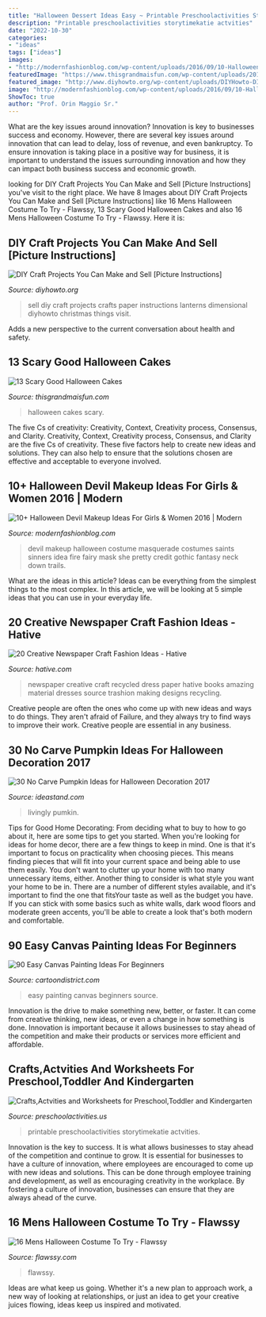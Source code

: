 ```yaml
---
title: "Halloween Dessert Ideas Easy ~ Printable Preschoolactivities Storytimekatie Actvities"
description: "Printable preschoolactivities storytimekatie actvities"
date: "2022-10-30"
categories:
- "ideas"
tags: ["ideas"]
images:
- "http://modernfashionblog.com/wp-content/uploads/2016/09/10-Halloween-Devil-Makeup-Ideas-For-Girls-Women-2016-7.jpg"
featuredImage: "https://www.thisgrandmaisfun.com/wp-content/uploads/2016/10/bloodycake2_sayitwithcake-768x1024-750x1000.jpg"
featured_image: "http://www.diyhowto.org/wp-content/uploads/DIYHowto-DIY-Craft-Projects-You-Can-Make-and-Sell-05.jpg"
image: "http://modernfashionblog.com/wp-content/uploads/2016/09/10-Halloween-Devil-Makeup-Ideas-For-Girls-Women-2016-7.jpg"
ShowToc: true
author: "Prof. Orin Maggio Sr."
---
```



What are the key issues around innovation?
Innovation is key to businesses success and economy. However, there are several key issues around innovation that can lead to delay, loss of revenue, and even bankruptcy. To ensure innovation is taking place in a positive way for business, it is important to understand the issues surrounding innovation and how they can impact both business success and economic growth.

	

		
looking for DIY Craft Projects You Can Make and Sell [Picture Instructions] you've visit to the right place. We have 8 Images about DIY Craft Projects You Can Make and Sell [Picture Instructions] like 16 Mens Halloween Costume To Try - Flawssy, 13 Scary Good Halloween Cakes and also 16 Mens Halloween Costume To Try - Flawssy. Here it is:
		
    
## DIY Craft Projects You Can Make And Sell [Picture Instructions]

<img loading=lazy src="http://www.diyhowto.org/wp-content/uploads/DIYHowto-DIY-Craft-Projects-You-Can-Make-and-Sell-05.jpg" onerror="this.onerror=null;this.src='https://tse2.mm.bing.net/th?id=OIP.1JASXwEzfoteLDmEnccVIgHaM_&amp;pid=15.1';" alt="DIY Craft Projects You Can Make and Sell [Picture Instructions]">

_Source: diyhowto.org_

>sell diy craft projects crafts paper instructions lanterns dimensional diyhowto christmas things visit. 

	

Adds a new perspective to the current conversation about health and safety.

    
## 13 Scary Good Halloween Cakes

<img loading=lazy src="https://www.thisgrandmaisfun.com/wp-content/uploads/2016/10/bloodycake2_sayitwithcake-768x1024-750x1000.jpg" onerror="this.onerror=null;this.src='https://tse1.mm.bing.net/th?id=OIP.x5U0zJVqZjGdy-hTkYrr2QHaJ4&amp;pid=15.1';" alt="13 Scary Good Halloween Cakes">

_Source: thisgrandmaisfun.com_

>halloween cakes scary. 

	

The five Cs of creativity: Creativity, Context, Creativity process, Consensus, and Clarity.
Creativity, Context, Creativity process, Consensus, and Clarity are the five Cs of creativity. These five factors help to create new ideas and solutions. They can also help to ensure that the solutions chosen are effective and acceptable to everyone involved.

    
## 10+ Halloween Devil Makeup Ideas For Girls &amp; Women 2016 | Modern

<img loading=lazy src="http://modernfashionblog.com/wp-content/uploads/2016/09/10-Halloween-Devil-Makeup-Ideas-For-Girls-Women-2016-7.jpg" onerror="this.onerror=null;this.src='https://tse2.mm.bing.net/th?id=OIP.n5z95cmYaJF5PYF2BVgqgAAAAA&amp;pid=15.1';" alt="10+ Halloween Devil Makeup Ideas For Girls &amp; Women 2016 | Modern">

_Source: modernfashionblog.com_

>devil makeup halloween costume masquerade costumes saints sinners idea fire fairy mask she pretty credit gothic fantasy neck down trails. 

	

What are the ideas in this article?
Ideas can be everything from the simplest things to the most complex. In this article, we will be looking at 5 simple ideas that you can use in your everyday life.

    
## 20 Creative Newspaper Craft Fashion Ideas - Hative

<img loading=lazy src="http://hative.com/wp-content/uploads/2014/10/newspaper-craft-fashion-ideas/2-creative-newspaper-craft-fashion-ideas.jpg" onerror="this.onerror=null;this.src='https://tse1.mm.bing.net/th?id=OIP.YABbSnoEV65VXtfJJdaXAgHaKv&amp;pid=15.1';" alt="20 Creative Newspaper Craft Fashion Ideas - Hative">

_Source: hative.com_

>newspaper creative craft recycled dress paper hative books amazing material dresses source trashion making designs recycling. 

	

Creative people are often the ones who come up with new ideas and ways to do things. They aren't afraid of Failure, and they always try to find ways to improve their work. Creative people are essential in any business.

    
## 30 No Carve Pumpkin Ideas For Halloween Decoration 2017

<img loading=lazy src="https://ideastand.com/wp-content/uploads/2014/10/no-carve-pumpkin-ideas/4-caramel-apple.jpg" onerror="this.onerror=null;this.src='https://tse1.mm.bing.net/th?id=OIP.ZVifJVHUjIqDMw6u-qCJdAHaJ4&amp;pid=15.1';" alt="30 No Carve Pumpkin Ideas for Halloween Decoration 2017">

_Source: ideastand.com_

>livingly pumkin. 

	

Tips for Good Home Decorating: From deciding what to buy to how to go about it, here are some tips to get you started.
When you're looking for ideas for home decor, there are a few things to keep in mind. One is that it's important to focus on practicality when choosing pieces. This means finding pieces that will fit into your current space and being able to use them easily. You don't want to clutter up your home with too many unnecessary items, either. Another thing to consider is what style you want your home to be in. There are a number of different styles available, and it's important to find the one that fitsYour taste as well as the budget you have. If you can stick with some basics such as white walls, dark wood floors and moderate green accents, you'll be able to create a look that's both modern and comfortable.

    
## 90 Easy Canvas Painting Ideas For Beginners

<img loading=lazy src="http://www.cartoondistrict.com/wp-content/uploads/2017/06/Easy-Canvas-Painting-Ideas-For-Beginners16-1.jpg" onerror="this.onerror=null;this.src='https://tse2.mm.bing.net/th?id=OIP.x74ywo_6lFqgoTmFRqKvLQHaKQ&amp;pid=15.1';" alt="90 Easy Canvas Painting Ideas For Beginners">

_Source: cartoondistrict.com_

>easy painting canvas beginners source. 

	

Innovation is the drive to make something new, better, or faster. It can come from creative thinking, new ideas, or even a change in how something is done. Innovation is important because it allows businesses to stay ahead of the competition and make their products or services more efficient and affordable.

    
## Crafts,Actvities And Worksheets For Preschool,Toddler And Kindergarten

<img loading=lazy src="https://www.preschoolactivities.us/wp-content/uploads/2015/03/paper-plate-ladybug-craft-ideas.jpg" onerror="this.onerror=null;this.src='https://tse3.mm.bing.net/th?id=OIP.eJSC2uLNyQe0QygxDn6_6AAAAA&amp;pid=15.1';" alt="Crafts,Actvities and Worksheets for Preschool,Toddler and Kindergarten">

_Source: preschoolactivities.us_

>printable preschoolactivities storytimekatie actvities. 

	

Innovation is the key to success. It is what allows businesses to stay ahead of the competition and continue to grow. It is essential for businesses to have a culture of innovation, where employees are encouraged to come up with new ideas and solutions. This can be done through employee training and development, as well as encouraging creativity in the workplace. By fostering a culture of innovation, businesses can ensure that they are always ahead of the curve.

    
## 16 Mens Halloween Costume To Try - Flawssy

<img loading=lazy src="https://www.flawssy.com/wp-content/uploads/2016/05/stunning-homemade-Halloween-costumes.jpg" onerror="this.onerror=null;this.src='https://tse2.mm.bing.net/th?id=OIP.XhkC62pHs_UY-hR8qClJQQHaPj&amp;pid=15.1';" alt="16 Mens Halloween Costume To Try - Flawssy">

_Source: flawssy.com_

>flawssy. 

	

Ideas are what keep us going. Whether it's a new plan to approach work, a new way of looking at relationships, or just an idea to get your creative juices flowing, ideas keep us inspired and motivated.

